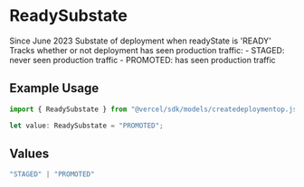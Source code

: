 # ReadySubstate

Since June 2023 Substate of deployment when readyState is 'READY' Tracks whether or not deployment has seen production traffic: - STAGED: never seen production traffic - PROMOTED: has seen production traffic

## Example Usage

```typescript
import { ReadySubstate } from "@vercel/sdk/models/createdeploymentop.js";

let value: ReadySubstate = "PROMOTED";
```

## Values

```typescript
"STAGED" | "PROMOTED"
```